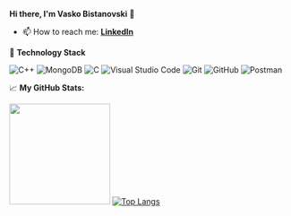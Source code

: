 **Hi there, I'm Vasko Bistanovski** :wave:

- 📫 How to reach me: [**LinkedIn**](https://www.linkedin.com/in/vasko-bistanovski)

:rocket: **Technology Stack**

![C++](https://img.shields.io/badge/c++-%2300599C.svg?style=for-the-badge&logo=c%2B%2B&logoColor=white)
![MongoDB](https://img.shields.io/badge/MongoDB-%234ea94b.svg?style=for-the-badge&logo=mongodb&logoColor=white)
![C](https://img.shields.io/badge/c-%2300599C.svg?style=for-the-badge&logo=c&logoColor=white)
![Visual Studio Code](https://img.shields.io/badge/Visual%20Studio%20Code-0078d7.svg?style=for-the-badge&logo=visual-studio-code&logoColor=white)
![Git](https://img.shields.io/badge/git-%23F05033.svg?style=for-the-badge&logo=git&logoColor=white)
![GitHub](https://img.shields.io/badge/github-%23121011.svg?style=for-the-badge&logo=github&logoColor=white)
![Postman](https://img.shields.io/badge/Postman-FF6C37?style=for-the-badge&logo=postman&logoColor=white)

:chart_with_upwards_trend: **My GitHub Stats:**

<img height="180em" src="https://github-readme-stats.vercel.app/api?username=vaskobistanovski&show_icons=true&hide_border=true&&count_private=true&include_all_commits=true" />   [![Top Langs](https://github-readme-stats.vercel.app/api/top-langs/?username=vaskobistanovski&layout=compact)](https://github.com/anuraghazra/github-readme-stats)

<!---
vaskobistanovski/vaskobistanovski is a ✨ special ✨ repository because its `README.md` (this file) appears on your GitHub profile.
You can click the Preview link to take a look at your changes.
--->

